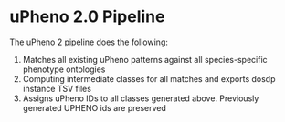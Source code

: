 # uPheno 2.0 Pipeline

The uPheno 2 pipeline does the following:

1. Matches all existing uPheno patterns against all species-specific phenotype ontologies
2. Computing intermediate classes for all matches and exports dosdp instance TSV files
3. Assigns uPheno IDs to all classes generated above. Previously generated UPHENO ids are preserved